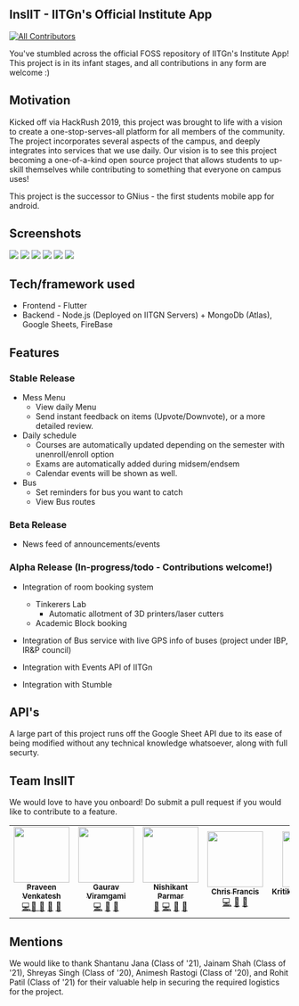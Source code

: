 ## InsIIT - IITGn's Official Institute App
<!-- ALL-CONTRIBUTORS-BADGE:START - Do not remove or modify this section -->
[![All Contributors](https://img.shields.io/badge/all_contributors-6-orange.svg?style=flat-square)](#contributors-)
<!-- ALL-CONTRIBUTORS-BADGE:END -->

You've stumbled across the official FOSS repository of IITGn's Institute App! This project is in its infant stages, and all contributions in any form are welcome :)

## Motivation
Kicked off via HackRush 2019, this project was brought to life with a vision to create a one-stop-serves-all platform for all members of the community. The project incorporates several aspects of the campus, and deeply integrates into services that we use daily. Our vision is to see this project becoming a one-of-a-kind open source project that allows students to up-skill themselves while contributing to something that everyone on campus uses!


This project is the successor to GNius - the first students mobile app for android.
## Screenshots
![](readmeImages/darkMode.jpeg)
![](readmeImages/mess.jpeg)
![](readmeImages/map.jpeg)
![](readmeImages/schedule.jpeg)
![](readmeImages/contacts.jpeg)
![](readmeImages/covid_faqpage.jpg)

## Tech/framework used
- Frontend - Flutter
- Backend - Node.js (Deployed on IITGN Servers) + MongoDb (Atlas), Google Sheets, FireBase

## Features
### Stable Release
- Mess Menu
  - View daily Menu
  - Send instant feedback on items (Upvote/Downvote), or a more detailed review.
- Daily schedule 
  - Courses are automatically updated depending on the semester with unenroll/enroll option
  - Exams are automatically added during midsem/endsem
  - Calendar events will be shown as well.
- Bus
  - Set reminders for bus you want to catch
  - View Bus routes

### Beta Release
- News feed of announcements/events


### Alpha Release (In-progress/todo - Contributions welcome!)
- Integration of room booking system 
  - Tinkerers Lab
    - Automatic allotment of 3D printers/laser cutters
  - Academic Block booking

- Integration of Bus service with live GPS info of buses (project under IBP, IR&P council)
- Integration with Events API of IITGn
- Integration with Stumble


## API's
A large part of this project runs off the Google Sheet API due to its ease of being modified without any technical knowledge whatsoever, along with full securty. 


## Team InsIIT
We would love to have you onboard! Do submit a pull request if you would like to contribute to a feature.

<!-- ALL-CONTRIBUTORS-LIST:START - Do not remove or modify this section -->
<!-- prettier-ignore-start -->
<!-- markdownlint-disable -->
<table>
  <tr>
    <td align="center"><a href="http://praveenvnktsh.github.io"><img src="https://avatars0.githubusercontent.com/u/30774147?v=4?s=100" width="100px;" alt=""/><br /><sub><b>Praveen Venkatesh</b></sub></a><br /><a href="https://github.com/praveenVnktsh/IITGN-Institute-App/commits?author=praveenVnktsh" title="Code">💻</a><a href="#ideas-Gaurav7214" title="Ideas, Planning, & Feedback">🤔 <a href="https://github.com/praveenVnktsh/IITGN-Institute-App/commits?author=praveenVnktsh" title="Documentation">📖</a> <a href="#design-praveenVnktsh" title="Design">🎨</a> <a href="#maintenance-praveenVnktsh" title="Maintenance">🚧</a></td>
     <td align="center"><a href="https://github.com/GauravViramgami"><img src="https://avatars2.githubusercontent.com/u/58519896?v=4?s=100" width="100px;" alt=""/><br /><sub><b>Gaurav Viramgami</b></sub></a><br /><a href="https://github.com/praveenVnktsh/IITGN-Institute-App/commits?author=Gaurav7214" title="Code">💻</a> <a href="#ideas-Gaurav7214" title="Ideas, Planning, & Feedback">🤔</a> <a href="#maintenance-Gaurav7214" title="Maintenance">🚧</a></td>
    <td align="center"><a href="https://github.com/nishikantparmariam"><img src="https://avatars1.githubusercontent.com/u/7736252?v=4?s=100" width="100px;" alt=""/><br /><sub><b>Nishikant Parmar</b></sub></a><br /><a href="https://github.com/praveenVnktsh/IITGN-Institute-App/commits?author=nishikantparmariam" title="Documentation">📖</a> <a href="https://github.com/praveenVnktsh/IITGN-Institute-App/commits?author=nishikantparmariam" title="Code">💻</a> <a href="#ideas-nishikantparmariam" title="Ideas, Planning, & Feedback">🤔</a> <a href="#maintenance-nishikantparmariam" title="Maintenance">🚧</a></td>
    <td align="center"><a href="http://linkedin.com/in/chrisfrancis09"><img src="https://avatars0.githubusercontent.com/u/46838731?v=4?s=100" width="100px;" alt=""/><br /><sub><b>Chris Francis</b></sub></a><br /><a href="https://github.com/praveenVnktsh/IITGN-Institute-App/commits?author=frank-chris" title="Code">💻</a> <a href="#ideas-frank-chris" title="Ideas, Planning, & Feedback">🤔</a> <a href="#design-frank-chris" title="Design">🎨</a></td>
    <td align="center"><a href="https://github.com/KritikaKumawat3108"><img src="https://avatars3.githubusercontent.com/u/57754090?v=4?s=100" width="100px;" alt=""/><br /><sub><b>KritikaKumawat3108</b></sub></a><br /><a href="https://github.com/praveenVnktsh/IITGN-Institute-App/commits?author=KritikaKumawat3108" title="Code">💻</a> <a href="#maintenance-KritikaKumawat3108" title="Maintenance">🚧</a></td>
        <td align="center"><a href="https://github.com/27Anurag"><img src="https://avatars1.githubusercontent.com/u/56363215?v=4?s=100" width="100px;" alt=""/><br /><sub><b>27Anurag</b></sub></a><br /><a href="https://github.com/praveenVnktsh/IITGN-Institute-App/commits?author=27Anurag" title="Code">💻</a> <a href="#maintenance-27Anurag" title="Maintenance">🚧</a></td>
  </tr>
</table>

<!-- markdownlint-restore -->
<!-- prettier-ignore-end -->

<!-- ALL-CONTRIBUTORS-LIST:END -->


## Mentions

We would like to thank  Shantanu Jana (Class of '21), Jainam Shah (Class of '21), Shreyas Singh (Class of '20), Animesh Rastogi (Class of '20), and Rohit Patil (Class of '21) for their valuable help in securing the required logistics for the project.

